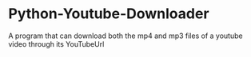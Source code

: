 # Python-Youtube-Downloader

A program that can download both the mp4 and mp3 files of a youtube video through its YouTubeUrl
